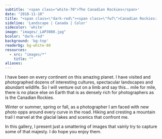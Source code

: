 ```yaml
---
subtitle: '<span class="white-70">The Canadian Rockies</span>'
date: "2018-11-10"
title: "<span class=\"dark-red\"><span class=\"fw7\">Canadian Rockies: A Photographer's Dream</span></span>"
sideline: 'Landscape | Canada | Color'
sidecolor: 'white'
image: "images/_LAP3080.jpg"
bcolor: "dark-red"
background: 'bg-top'
readerbg: bg-white-80
resources:
  - src: "images/*"
    title: ""
aliases:
---
```

I have been on every continent on this amazing planet. I have visited and photographed dozens of interesting cultures, spectacular landscapes and abundant wildlife. So I will venture out on a limb and say this... mile for mile, there is no place else on Earth that is as densely rich for photographers as is the Canadian Rockies. 

Winter or summer, spring or fall, as a photographer I am faced with new photo opps around every curve in the road. Hiking and cresting a mountain trail I marvel at the glacial lakes and scenics that confront me. 

In this gallery, I present just a smattering of images that vainly try to capture some of that majesty. I do hope you enjoy them. 